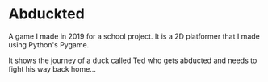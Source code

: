# Abduckted
 
A game I made in 2019 for a school project. It is a 2D platformer that I made using Python's Pygame. 

It shows the journey of a duck called Ted who gets abducted and needs to fight his way back home... 
